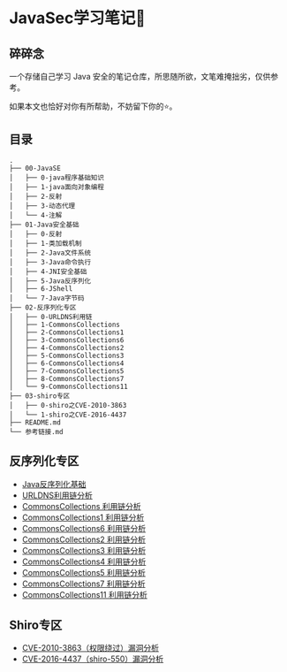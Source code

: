 # JavaSec学习笔记📝

## 碎碎念

一个存储自己学习 Java 安全的笔记仓库，所思随所欲，文笔难掩拙劣，仅供参考。

如果本文也恰好对你有所帮助，不妨留下你的⭐️。

## 目录

```
.
├── 00-JavaSE
│   ├── 0-java程序基础知识
│   ├── 1-java面向对象编程
│   ├── 2-反射
│   ├── 3-动态代理
│   └── 4-注解
├── 01-Java安全基础
│   ├── 0-反射
│   ├── 1-类加载机制
│   ├── 2-Java文件系统
│   ├── 3-Java命令执行
│   ├── 4-JNI安全基础
│   ├── 5-Java反序列化
│   ├── 6-JShell
│   └── 7-Java字节码
├── 02-反序列化专区
│   ├── 0-URLDNS利用链
│   ├── 1-CommonsCollections
│   ├── 2-CommonsCollections1
│   ├── 3-CommonsCollections6
│   ├── 4-CommonsCollections2
│   ├── 5-CommonsCollections3
│   ├── 6-CommonsCollections4
│   ├── 7-CommonsCollections5
│   ├── 8-CommonsCollections7
│   └── 9-CommonsCollections11
├── 03-shiro专区
│   ├── 0-shiro之CVE-2010-3863
│   └── 1-shiro之CVE-2016-4437
├── README.md
└── 参考链接.md
```

## 反序列化专区

- [Java反序列化基础](./01-Java安全基础/5-Java反序列化/Java反序列化.md)
- [URLDNS利用链分析](./02-反序列化专区/0-URLDNS利用链/URLDNS利用链.md)
- [CommonsCollections 利用链分析](./02-反序列化专区/1-CommonsCollections/CommonsCollections.md)
- [CommonsCollections1 利用链分析](./02-反序列化专区/2-CommonsCollections1/CommonsCollections1.md)
- [CommonsCollections6 利用链分析](./02-反序列化专区/3-CommonsCollections6/CommonsCollections6.md)
- [CommonsCollections2 利用链分析](./02-反序列化专区/4-CommonsCollections2/CommonsCollections2.md)
- [CommonsCollections3 利用链分析](./02-反序列化专区/5-CommonsCollections3/CommonsCollections3.md)
- [CommonsCollections4 利用链分析](./02-反序列化专区/6-CommonsCollections4/CommonsCollections4.md)
- [CommonsCollections5 利用链分析](./02-反序列化专区/7-CommonsCollections5/CommonsCollections5.md)
- [CommonsCollections7 利用链分析](./02-反序列化专区/8-CommonsCollections7/CommonsCollections7.md)
- [CommonsCollections11 利用链分析](./02-反序列化专区/9-CommonsCollections11/CommonsCollections11.md)

## Shiro专区

- [CVE-2010-3863（权限绕过）漏洞分析](./03-shiro专区/0-shiro之CVE-2010-3863/CVE-2010-3863.md)
- [CVE-2016-4437（shiro-550）漏洞分析](./03-shiro专区/1-shiro之CVE-2016-4437/CVE-2016-4437.md)

